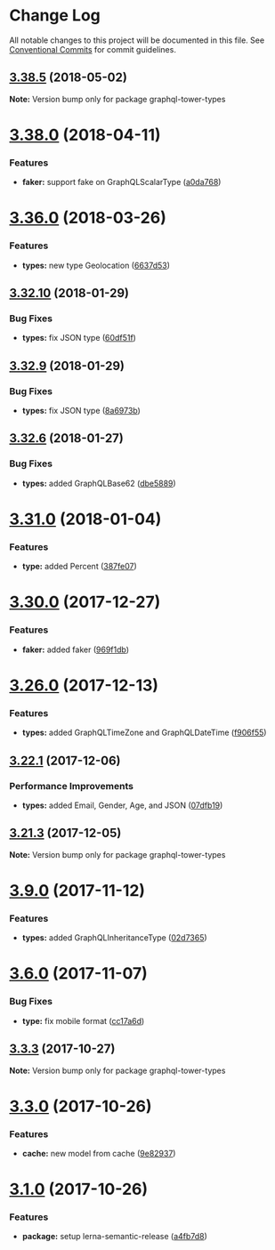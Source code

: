 # Change Log

All notable changes to this project will be documented in this file.
See [Conventional Commits](https://conventionalcommits.org) for commit guidelines.

<a name="3.38.5"></a>
## [3.38.5](https://github.com/tmotx/graphql-tower/compare/v3.38.4...v3.38.5) (2018-05-02)




**Note:** Version bump only for package graphql-tower-types

<a name="3.38.0"></a>
# [3.38.0](https://github.com/tmotx/graphql-tower/compare/v3.37.0...v3.38.0) (2018-04-11)


### Features

* **faker:** support fake on GraphQLScalarType ([a0da768](https://github.com/tmotx/graphql-tower/commit/a0da768))




<a name="3.36.0"></a>
# [3.36.0](https://github.com/tmotx/graphql-tower/compare/v3.35.0...v3.36.0) (2018-03-26)


### Features

* **types:** new type Geolocation ([6637d53](https://github.com/tmotx/graphql-tower/commit/6637d53))




<a name="3.32.10"></a>
## [3.32.10](https://github.com/tmotx/graphql-tower/compare/v3.32.9...v3.32.10) (2018-01-29)


### Bug Fixes

* **types:** fix JSON type ([60df51f](https://github.com/tmotx/graphql-tower/commit/60df51f))




<a name="3.32.9"></a>
## [3.32.9](https://github.com/tmotx/graphql-tower/compare/v3.32.8...v3.32.9) (2018-01-29)


### Bug Fixes

* **types:** fix JSON type ([8a6973b](https://github.com/tmotx/graphql-tower/commit/8a6973b))




<a name="3.32.6"></a>
## [3.32.6](https://github.com/tmotx/graphql-tower/compare/v3.32.5...v3.32.6) (2018-01-27)


### Bug Fixes

* **types:** added GraphQLBase62 ([dbe5889](https://github.com/tmotx/graphql-tower/commit/dbe5889))




<a name="3.31.0"></a>
# [3.31.0](https://github.com/tmotx/graphql-tower/compare/v3.30.10...v3.31.0) (2018-01-04)


### Features

* **type:** added Percent ([387fe07](https://github.com/tmotx/graphql-tower/commit/387fe07))




<a name="3.30.0"></a>
# [3.30.0](https://github.com/tmotx/graphql-tower/compare/v3.29.2...v3.30.0) (2017-12-27)


### Features

* **faker:** added faker ([969f1db](https://github.com/tmotx/graphql-tower/commit/969f1db))




<a name="3.26.0"></a>
# [3.26.0](https://github.com/tmotx/graphql-tower/compare/v3.25.2...v3.26.0) (2017-12-13)


### Features

* **types:** added GraphQLTimeZone and GraphQLDateTime ([f906f55](https://github.com/tmotx/graphql-tower/commit/f906f55))




<a name="3.22.1"></a>
## [3.22.1](https://github.com/tmotx/graphql-tower/compare/v3.22.0...v3.22.1) (2017-12-06)


### Performance Improvements

* **types:** added Email, Gender, Age, and JSON ([07dfb19](https://github.com/tmotx/graphql-tower/commit/07dfb19))




<a name="3.21.3"></a>
## [3.21.3](https://github.com/tmotx/graphql-tower/compare/v3.21.2...v3.21.3) (2017-12-05)




**Note:** Version bump only for package graphql-tower-types

<a name="3.9.0"></a>
# [3.9.0](https://github.com/tmotx/graphql-tower/compare/v3.8.1...v3.9.0) (2017-11-12)


### Features

* **types:** added GraphQLInheritanceType ([02d7365](https://github.com/tmotx/graphql-tower/commit/02d7365))




<a name="3.6.0"></a>
# [3.6.0](https://github.com/tmotx/graphql-tower/compare/v3.5.0...v3.6.0) (2017-11-07)


### Bug Fixes

* **type:** fix mobile format ([cc17a6d](https://github.com/tmotx/graphql-tower/commit/cc17a6d))




<a name="3.3.3"></a>
## [3.3.3](https://github.com/tmotx/graphql-tower/compare/v3.3.2...v3.3.3) (2017-10-27)




**Note:** Version bump only for package graphql-tower-types

<a name="3.3.0"></a>
# [3.3.0](https://github.com/tmotx/graphql-tower/compare/v3.2.0...v3.3.0) (2017-10-26)


### Features

* **cache:** new model from cache ([9e82937](https://github.com/tmotx/graphql-tower/commit/9e82937))




<a name="3.1.0"></a>
# [3.1.0](https://github.com/tmotx/graphql-tower/compare/v3.0.1...v3.1.0) (2017-10-26)


### Features

* **package:** setup lerna-semantic-release ([a4fb7d8](https://github.com/tmotx/graphql-tower/commit/a4fb7d8))

